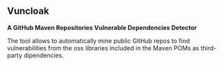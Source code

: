## Vuncloak
**A GitHub Maven Repositories Vulnerable Dependencies Detector**

The tool allows to automatically mine public GitHub repos to find vulnerabilities
from the oss libraries included in the Maven POMs as third-party dipendencies.